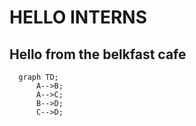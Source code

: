 # HELLO INTERNS

## Hello from the belkfast cafe

```mermaid
  graph TD;
      A-->B;
      A-->C;
      B-->D;
      C-->D;
```
